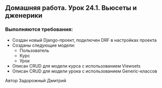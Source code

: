## Домашняя работа. Урок 24.1. Вьюсеты и дженерики


### Выполняются требования:

+ Создан новый Django-проект, подключен DRF в настройках проекта 
+ Созданы следующие модели:
  - Пользователь
  - Курс
  - Урок
+ Описан CRUD для модели курса с использованием Viewsets
+ Описан CRUD для модели урока с использованием Generic-классов



Автор Задорожный Дмитрий